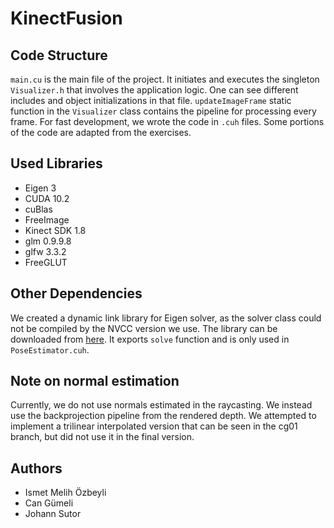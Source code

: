 ﻿# KinectFusion

## Code Structure
`main.cu` is the main file of the project. It initiates and executes the singleton `Visualizer.h` that involves the application logic. One can see different includes and object initializations in that file. `updateImageFrame` static function in the `Visualizer` class contains the pipeline for processing every frame. For fast development, we wrote the code in `.cuh` files. Some portions of the code are adapted from the exercises.

## Used Libraries
- Eigen 3 
- CUDA 10.2
- cuBlas
- FreeImage
- Kinect SDK 1.8
- glm 0.9.9.8
- glfw 3.3.2
- FreeGLUT

## Other Dependencies
We created a dynamic link library for Eigen solver, as the solver class could not be compiled by the NVCC version we use. The library can be downloaded from [here](https://drive.google.com/drive/folders/1NZOTIxDlY8AsV2r4TFKyiWV8bJXFaE4v?usp=sharing). It exports `solve` function and is only used in `PoseEstimator.cuh`.

## Note on normal estimation
Currently, we do not use normals estimated in the raycasting. We instead use the backprojection pipeline from the rendered depth. We attempted to implement a trilinear interpolated version that can be seen in the cg01 branch, but did not use it in the final version.

## Authors
- Ismet Melih Özbeyli
- Can Gümeli
- Johann Sutor
